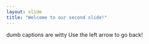 ```yaml
---
layout: slide
title: "Welcome to our second slide!"
---
```

dumb captions are witty
Use the left arrow to go back!
